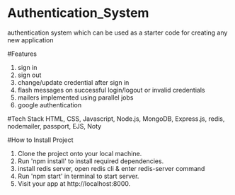 # Authentication_System
  authentication system which can be used as a starter code for creating any new application
  
#Features
1) sign in
2) sign out
3) change/update credential after sign in
4) flash messages on successful login/logout or invalid credentials
5) mailers implemented using parallel jobs
6) google authentication

#Tech Stack
  HTML, CSS, Javascript, Node.js, MongoDB, Express.js, redis, nodemailer, passport, EJS, Noty
  
#How to Install Project
1) Clone the project onto your local machine.
2) Run 'npm install' to install required dependencies.
3) install redis server, open redis cli & enter redis-server command
4) Run 'npm start' in terminal to start server.
5) Visit your app at http://localhost:8000.
